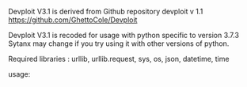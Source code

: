 
Devploit V3.1 is derived from Github repository devploit v 1.1 https://github.com/GhettoCole/Devploit

Devploit V3.1 is recoded for usage with python specific to version 3.7.3
Sytanx may change if you try using it with other versions of python. 

Required libraries : urllib, urllib.request, sys, os, json, datetime, time

usage: 
